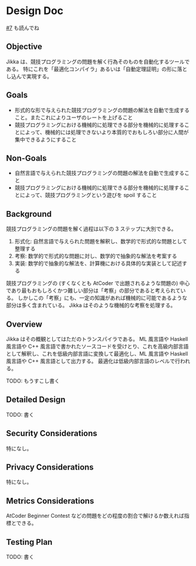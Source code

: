 # Design Doc

[#7](https://github.com/kmyk/Jikka/pull/7) も読んでね


## Objective

Jikka は、競技プログラミングの問題を解く行為そのものを自動化するツールである。
特にこれを「最適化コンパイラ」あるいは「自動定理証明」の形に落とし込んで実現する。

## Goals

-   形式的な形で与えられた競技プログラミングの問題の解法を自動で生成すること。またこれによりユーザのレートを上げること
-   競技プログラミングにおける機械的に処理できる部分を機械的に処理することによって、機械的には処理できないより本質的でおもしろい部分に人間が集中できるようにすること


## Non-Goals

-   自然言語で与えられた競技プログラミングの問題の解法を自動で生成すること
-   競技プログラミングにおける機械的に処理できる部分を機械的に処理することによって、競技プログラミングという遊びを spoil すること


## Background

競技プログラミングの問題を解く過程は以下の 3 ステップに大別できる。

1.  形式化: 自然言語で与えられた問題を解釈し、数学的で形式的な問題として整理する
2.  考察: 数学的で形式的な問題に対し、数学的で抽象的な解法を考案する
3.  実装: 数学的で抽象的な解法を、計算機における具体的な実装として記述する

競技プログラミングの (すくなくとも AtCoder で出題されるような問題の) 中心であり最もおもしろくかつ難しい部分は「考察」の部分であると考えられている。
しかしこの「考察」にも、一定の知識があれば機械的に可能であるような部分は多く含まれている。
Jikka はそのような機械的な考察を処理する。


## Overview

Jikka はその概観としてはただのトランスパイラである。
ML 風言語や Haskell 風言語や C++ 風言語で書かれたソースコードを受けとり、これを高級内部言語として解釈し、これを低級内部言語に変換して最適化し、ML 風言語や Haskell 風言語や C++ 風言語として出力する。
最適化は低級内部言語のレベルで行われる。

TODO: もうすこし書く


## Detailed Design

TODO: 書く


## Security Considerations

特になし。


## Privacy Considerations

特になし。


## Metrics Considerations

AtCoder Beginner Contest などの問題をどの程度の割合で解けるか数えれば指標とできる。


## Testing Plan

TODO: 書く
